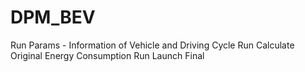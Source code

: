 # DPM_BEV

Run Params - Information of Vehicle and Driving Cycle
Run Calculate Original Energy Consumption
Run Launch Final

